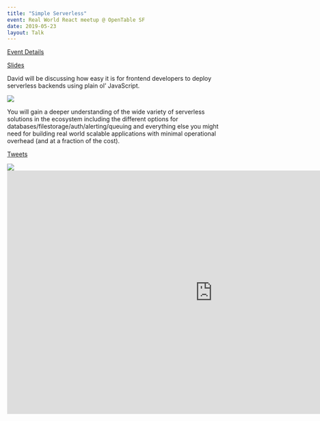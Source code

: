 ```yaml
---
title: "Simple Serverless"
event: Real World React meetup @ OpenTable SF
date: 2019-05-23
layout: Talk
---
```


[Event Details](https://www.meetup.com/Real-World-React/events/261258814/)

[Slides](https://docs.google.com/presentation/d/1IjKXDRqNrK6MKRWYhh2a-Pa8-nUWTqkehlxeI0uWtZE/edit?usp=sharing)

David will be discussing how easy it is for frontend developers to deploy serverless backends using plain ol’ JavaScript.

<img src="https://s3-us-west-2.amazonaws.com/assets.davidwells.io/talks/images/open-table-meetup.jpg" />

You will gain a deeper understanding of the wide variety of serverless solutions in the ecosystem including the different options for databases/filestorage/auth/alerting/queuing and everything else you might need for building real world scalable applications with minimal operational overhead (and at a fraction of the cost).

[Tweets](https://twitter.com/DavidWells/status/1131659586920898560)

<img src="https://s3-us-west-2.amazonaws.com/assets.davidwells.io/talks/images/serverless-talk.jpg" />

<iframe src="https://docs.google.com/presentation/d/e/2PACX-1vRlUQNjIIjI-ADIkPNNqGKT522dBp951nmOaQ69GwA1a7GhjuIGkQBivXk83jw079lHxBEmPzO3Ezex/embed?start=false&loop=false&delayms=5000" frameborder="0" width="960" height="569" allowfullscreen="true" mozallowfullscreen="true" webkitallowfullscreen="true"></iframe>
